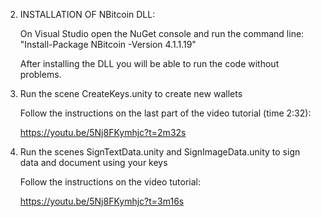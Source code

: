 
 2. INSTALLATION OF NBitcoin DLL:
 
	On Visual Studio open the NuGet console and run the command line: "Install-Package NBitcoin -Version 4.1.1.19"
	
	After installing the DLL you will be able to run the code without problems.

  4. Run the scene CreateKeys.unity to create new wallets
  
	 Follow the instructions on the last part of the video tutorial (time 2:32):
	 
		https://youtu.be/5Nj8FKymhjc?t=2m32s
		
  5. Run the scenes SignTextData.unity and SignImageData.unity to sign data and document using your keys
  
	 Follow the instructions on the video tutorial:
	 
		https://youtu.be/5Nj8FKymhjc?t=3m16s
		
